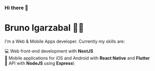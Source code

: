 ### Hi there 👋

# Bruno Igarzabal :man_technologist:

I'm a Web & Mobile Apps developer. Currently my skills are:

💻 Web front-end development with **NextJS**\
📱 Mobile applications for iOS and Android with **React Native** and **Flutter**\
📡 API with **NodeJS** using **Express**\

<!--
**BrunoIgarzabal/BrunoIgarzabal** is a ✨ _special_ ✨ repository because its `README.md` (this file) appears on your GitHub profile.

Here are some ideas to get you started:

- 🔭 I’m currently working on ...
- 🌱 I’m currently learning ...
- 👯 I’m looking to collaborate on ...
- 🤔 I’m looking for help with ...
- 💬 Ask me about ...
- 📫 How to reach me: ...
- 😄 Pronouns: ...
- ⚡ Fun fact: ...
-->
